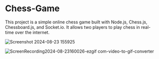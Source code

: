 # Chess-Game

This project is a simple online chess game built with Node.js, Chess.js, Chessboard.js, and Socket.io. It allows two players to play chess in real-time over the internet.

![Screenshot 2024-08-23 155925](https://github.com/user-attachments/assets/0b35040b-96cd-4a86-a1fa-8d46a5121dbb)

![ScreenRecording2024-08-23160026-ezgif com-video-to-gif-converter](https://github.com/user-attachments/assets/0b5defd1-4d29-4b31-a72c-98d604cea3ad)
